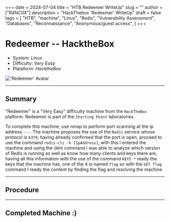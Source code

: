 +++
date = 2024-07-04
title = "HTB Redeemer WriteUp"
slug = ""
author = ["R4NC0X"]
description = "HackThebox 'Redeemer' WriteUp"
draft = false
tags = [
    "HTB",
    "machine",
    "Linux",
    "Redis",
    "Vulnerability Assessment",
    "Databases",
    "Reconnaissance",
    "Anonymous/guest access",
]
+++

# Redeemer -- HacktheBox

- System: _Linux_
- Difficulty: _Very Easy_
- Plataform: _HacktheBox_

!['Redeemer' Avatar](/images/Redeemer/Redeemer.webp)

___

## Summary

"Redeemer" is a "Very Easy" difficulty machine from the `HackTheBox` platform. Redeemer is part of the `Starting Point` laboratories.

To complete this machine, use nmap to perform port scanning at the ip address `---`. The machine proposes the use of the `Redis` service whose protocol is `6379`, having already confirmed that the port is open, proceed to use the command `redis-cli -h [IpAddress]`, with this I entered the machine and using the `INFO` command I was able to analyze which version of Redis is running as well as know how many clients and keys there are, having all this information with the use of the command `KEYS *` ready the keys that the machine has, one of the 4 is named `flag` so with the `GET flag` command I ready the content by finding the flag and resolving the machine.

___

## Procedure

___

## Completed Machine :)




